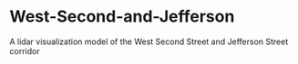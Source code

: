 # West-Second-and-Jefferson
A lidar visualization model of the West Second Street and Jefferson Street corridor 
